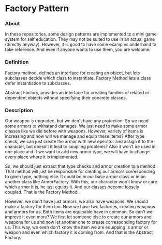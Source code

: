 # Factory Pattern

### About
In these repositories, some design patterns are implemented to a mini game system for self education. They may not be suited to use in an actual game (directly anyway). However, it is good to have some examples underhand to take reference. And even if anyone wants to use them, you are welcome.

### Definition
Factory method, defines an interface for creating an object, but lets subclasses decide which class to instantiate. Factory Method lets a class defer instantiation to subclasses.

Abstract Factory, provides an interface for creating families of related or dependent objects without specifying their concrete classes.

### Description
Our weapon is upgraded, but we don't have any protection. So we need some armors to withstand damages. We just need to make some armor classes like we did before with weapons. However, variety of items is increasing and how will we manage and equip these items? After type check, we can just create the armor with new operator and assign it to the character, but doesn't it lead to coupling problems? Also it won't be used in one place and if we want to add new armor type, we will have to change every place where it is implemented.

So, we should just extract that type checks and armor creation to a method. That method will just be responsible for creating our armors corresponding to given type, nothing else. It could be in our base armor class or in an another class like ArmorFactory. With this, our character won't know or care which armor it is, he just equips it. And our classes become loosely coupled. That is the Factory Method.

However, we don't have just armors, we also have weapons. We should make a factory for them too. Now we have two factories, creating weapons and armors for us. Both items are equipable have in common. So can't we improve it even more? We first let someone else to create our armors and weapons for us and now let another one to create corresponding factory for us. This way, we even don't know the item we are equipping is armor or weapon and even which factory it is coming from. And that is the Abstract Factory.
